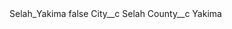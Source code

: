<?xml version="1.0" encoding="UTF-8"?>
<CustomMetadata xmlns="http://soap.sforce.com/2006/04/metadata" xmlns:xsi="http://www.w3.org/2001/XMLSchema-instance" xmlns:xsd="http://www.w3.org/2001/XMLSchema">
    <label>Selah_Yakima</label>
    <protected>false</protected>
    <values>
        <field>City__c</field>
        <value xsi:type="xsd:string">Selah</value>
    </values>
    <values>
        <field>County__c</field>
        <value xsi:type="xsd:string">Yakima</value>
    </values>
</CustomMetadata>
